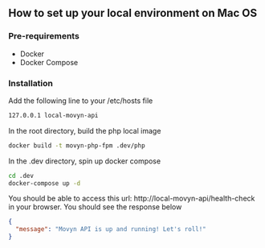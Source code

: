 ## How to set up your local environment on Mac OS


### Pre-requirements
- Docker
- Docker Compose

### Installation

Add the following line to your /etc/hosts file
```sh
127.0.0.1 local-movyn-api
```


In the root directory, build the php local image

```sh
docker build -t movyn-php-fpm .dev/php
```


In the .dev directory, spin up docker compose

```sh
cd .dev
docker-compose up -d
```

You should be able to access this url: http://local-movyn-api/health-check in your browser. You should see the response below

```json
{
  "message": "Movyn API is up and running! Let's roll!"
}
```
